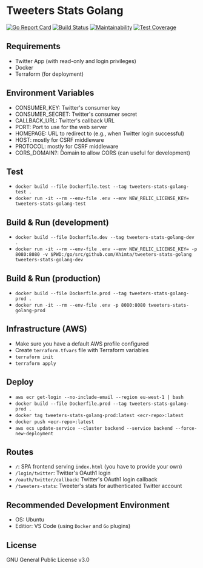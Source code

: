 # Tweeters Stats Golang
[![Go Report Card](https://goreportcard.com/badge/Ahimta/tweeters-stats-golang)](https://goreportcard.com/report/Ahimta/tweeters-stats-golang)
[![Build Status](https://travis-ci.org/Ahimta/tweeters-stats-golang.svg?branch=master)](https://travis-ci.org/Ahimta/tweeters-stats-golang)
[![Maintainability](https://api.codeclimate.com/v1/badges/9a3540991baf29bfc53b/maintainability)](https://codeclimate.com/github/Ahimta/tweeters-stats-golang/maintainability)
[![Test Coverage](https://api.codeclimate.com/v1/badges/9a3540991baf29bfc53b/test_coverage)](https://codeclimate.com/github/Ahimta/tweeters-stats-golang/test_coverage)

## Requirements
* Twitter App (with read-only and login privileges)
* Docker
* Terraform (for deployment)

## Environment Variables
* CONSUMER_KEY: Twitter's consumer key
* CONSUMER_SECRET: Twitter's consumer secret
* CALLBACK_URL: Twitter's callback URL
* PORT: Port to use for the web server
* HOMEPAGE: URL to redirect to (e.g., when Twitter login successful)
* HOST: mostly for CSRF middleware
* PROTOCOL: mostly for CSRF middleware
* CORS_DOMAIN?: Domain to allow CORS (can useful for development)

## Test
* `docker build --file Dockerfile.test --tag tweeters-stats-golang-test .`
* `docker run -it --rm --env-file .env --env NEW_RELIC_LICENSE_KEY= tweeters-stats-golang-test`

## Build & Run (development)
* `docker build --file Dockerfile.dev --tag tweeters-stats-golang-dev .`
* `docker run -it --rm --env-file .env --env NEW_RELIC_LICENSE_KEY= -p 8080:8080 -v $PWD:/go/src/github.com/Ahimta/tweeters-stats-golang tweeters-stats-golang-dev`

## Build & Run (production)
* `docker build --file Dockerfile.prod --tag tweeters-stats-golang-prod .`
* `docker run -it --rm --env-file .env -p 8080:8080 tweeters-stats-golang-prod`

## Infrastructure (AWS)
* Make sure you have a default AWS profile configured
* Create `terraform.tfvars` file with Terraform variables
* `terraform init`
* `terraform apply`

## Deploy
* `aws ecr get-login --no-include-email --region eu-west-1 | bash`
* `docker build --file Dockerfile.prod --tag tweeters-stats-golang-prod .`
* `docker tag tweeters-stats-golang-prod:latest <ecr-repo>:latest`
* `docker push <ecr-repo>:latest`
* `aws ecs update-service --cluster backend --service backend --force-new-deployment`

## Routes
* `/`: SPA frontend serving `index.html` (you have to provide your own)
* `/login/twitter`: Twitter's OAuth1 login
* `/oauth/twitter/callback`: Twitter's OAuth1 login callback
* `/tweeters-stats`: Tweeter's stats for authenticated Twitter account

## Recommended Development Environment
* OS: Ubuntu
* Editior: VS Code (using `Docker` and `Go` plugins)

## License
GNU General Public License v3.0